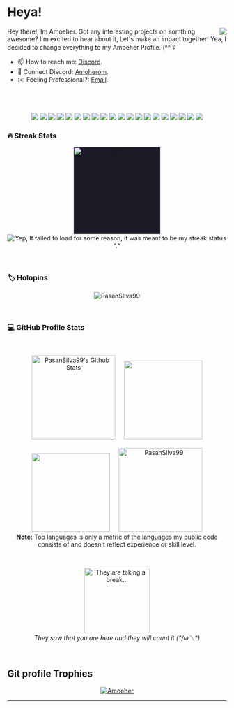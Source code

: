 # Heya!

<p align=center>
	<a href='https://discord.com/users/617690320276160512' target="_blank">
		<img src='https://lanyard-profile-readme.vercel.app/api/617690320276160512?theme=light&bg=77b3fe&waveColor=A018EA&waveSpotifyColor=B48EF7&gradient=7E37F9-B48EF7-E568C4&imgStyle=square&&idleMessage=Probably%20doing%20something%20else..' align="right"/>
	</a>
	<p align="left">Hey there!, Im Amoeher. Got any interesting projects on somthing awesome? I'm excited to hear about it, Let's make an impact together! Yea, I decided to change everything to my Amoeher Profile. (^^ゞ</p>  
</p>

- 📫 How to reach me: [Discord](https://discord.com/users/617690320276160512).
- 💼 Connect Discord: [Amoherom](https://discord.gg/QCwVk9RyWQ).
- ✉️ Feeling Professional?: [Email](amoeher@gmail.com).

<br>
<br>

<p align="center">
	<img src='https://img.shields.io/badge/C%23-239120?style=for-the-badge&logo=c-sharp&logoColor=white'/>
	<img src='https://img.shields.io/badge/.NET-5C2D91?style=for-the-badge&logo=.net&logoColor=white'/>
	<img src='https://img.shields.io/badge/C-00599C?style=for-the-badge&logo=c&logoColor=white'/>
	<img src='https://img.shields.io/badge/HTML-239120?style=for-the-badge&logo=html5&logoColor=white'/>
	<img src='https://img.shields.io/badge/CSS-239120?&style=for-the-badge&logo=css3&logoColor=white'/>
	<img src='https://img.shields.io/badge/JavaScript-F7DF1E?style=for-the-badge&logo=javascript&logoColor=black'/>
	<img src='https://img.shields.io/badge/Python-14354C?style=for-the-badge&logo=python&logoColor=white'/>
	<img src='https://img.shields.io/badge/Java-ED8B00?style=for-the-badge&logo=openjdk&logoColor=white'/>
	<img src='https://img.shields.io/badge/PHP-777BB4?style=for-the-badge&logo=php&logoColor=white'/>
	<img src='https://img.shields.io/badge/Bootstrap-563D7C?style=for-the-badge&logo=bootstrap&logoColor=white'/>
	<img src='https://img.shields.io/badge/Flutter-02569B?style=for-the-badge&logo=flutter&logoColor=white'/>
	<img src='https://img.shields.io/badge/SQLite-07405E?style=for-the-badge&logo=sqlite&logoColor=white'/>
	<img src='https://img.shields.io/badge/Google_Cloud-4285F4?style=for-the-badge&logo=google-cloud&logoColor=white'/>
	<img src='https://img.shields.io/badge/MySQL-005C84?style=for-the-badge&logo=mysql&logoColor=white'/>
	<img src='https://img.shields.io/badge/Figma-F24E1E?style=for-the-badge&logo=figma&logoColor=white'/>
	<img src='https://img.shields.io/badge/Android_Studio-3DDC84?style=for-the-badge&logo=android-studio&logoColor=white'/>
	<img src='https://img.shields.io/badge/replit-667881?style=for-the-badge&logo=replit&logoColor=white'/>
	<img src='https://img.shields.io/badge/Visual_Studio-5C2D91?style=for-the-badge&logo=visual%20studio&logoColor=white'/>
	<img src='https://img.shields.io/badge/Visual_Studio_Code-0078D4?style=for-the-badge&logo=visual%20studio%20code&logoColor=white'/>
	<img src='https://img.shields.io/badge/Wordpress-21759B?style=for-the-badge&logo=wordpress&logoColor=white'/>
</p>

### 🔥 Streak Stats
<p align="center">
	<img  style="background:#1a1b27;" src="https://files.gamebanana.com/img/ico/sprays/5b2e2262aafd2.png" alt="sticker" width="200" heigth="200"/>
	<img src="https://streak-stats.demolab.com?user=amoeher&theme=transparent&hide_border=true&border_radius=10&mode=weekly" alt="Yep, It failed to load for some reason, it was meant to be my streak status ^.^"/> 
</p>

<br>

### 🏷️ Holopins
<p align="center">
	<img src="https://holopin.me/pasansilva" alt="PasanSIlva99" />
</p>

<br>

### 💻 GitHub Profile Stats
<br/>
<p align="center">
	<a href="https://github.com/anuraghazra/github-readme-stats">
		<img alt="PasanSilva99's Github Stats" 
		     src="https://github-readme-stats-sigma-five.vercel.app/api?username=amoeher&show_icons=true&count_private=true&theme=algolia&hide_border=true" 
		     height="192px"/>
	</a>
	&nbsp;&nbsp;&nbsp;
	<img src='https://github.com/PasanSilva99/PasanSilva99/assets/58817696/0545722b-4b7b-48f9-81b5-8fc585dc609a' width=180 heigth=180 />
	<br>
	<br>
	<img src='https://i.pinimg.com/originals/69/1a/78/691a78b4611d3d92bd8877b369cc075f.png' width=180 heigth=180 />
	&nbsp;&nbsp;&nbsp;
	<img src="https://github-readme-stats-sigma-five.vercel.app/api/top-langs?username=amoeher&langs_count=10&show_icons=true&locale=en&layout=compact&theme=algolia&hide_border=true" 
	     alt="PasanSilva99" 
	     height="192px"/>
	<br>
	<b>Note:</b> Top languages is only a metric of the languages my public code consists of and doesn't reflect experience or skill level.
</p>
<br>
<p align="center">
	<img src="https://count.getloli.com/get/@:amoeher" alt="They are taking a break..." height="150px" />
	<br>
	<i>They saw that you are here and they will count it (*/ω＼*)</i>
</p>
<br/>

## Git profile Trophies

<p align="center"> 
	<a href="https://github.com/ryo-ma/github-profile-trophy">
		<img src="https://github-profile-trophy.vercel.app/?username=amoeher&margin-w=15&margin-h=15&theme=discord" alt="Amoeher" />
	</a>
</p>

-----
